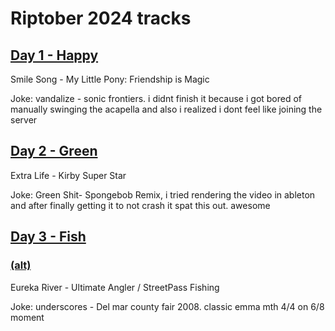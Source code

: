 # Riptober 2024 tracks
## [Day 1 - Happy](/Day01.mp3)
Smile Song - My Little Pony: Friendship is Magic

Joke: vandalize - sonic frontiers. i didnt finish it because i got bored of manually swinging the acapella and also i realized i dont feel like joining the server
## [Day 2 - Green](/Day02.mp4)
Extra Life - Kirby Super Star

Joke: Green Shit- Spongebob Remix, i tried rendering the video in ableton and after finally getting it to not crash it spat this out. awesome
## [Day 3 - Fish](/Day03.mp3)
### [(alt)](/Day03_alt.mp3)
Eureka River - Ultimate Angler / StreetPass Fishing

Joke: underscores - Del mar county fair 2008. classic emma mth 4/4 on 6/8 moment